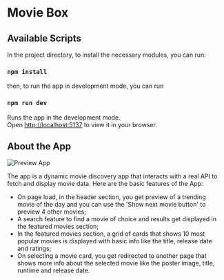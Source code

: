# Movie Box

## Available Scripts

In the project directory, to install the necessary modules, you can run:

### `npm install`

then, to run the app in development mode, you can run

### `npm run dev`

Runs the app in the development mode.\
Open [http://localhost:5137](http://localhost:5137) to view it in your browser.

## About the App

![Preview App](https://images2.imgbox.com/dc/50/sruZZQsy_o.png)

The app is a dynamic movie discovery app that interacts with a real API to fetch and display movie data. Here are the basic features of the App:

- On page load, in the header section, you get preview of a trending movie of the day and you can use the 'Show next movie button' to preview 4 other movies;
- A search feature to find a movie of choice and results get displayed in the featured movies section;
- In the featured movies section, a grid of cards that shows 10 most popular movies is displayed with basic info like the title, release date and ratings;
- On selecting a movie card, you get redirected to another page that shows more info about the selected movie like the poster image, title, runtime and release date.

